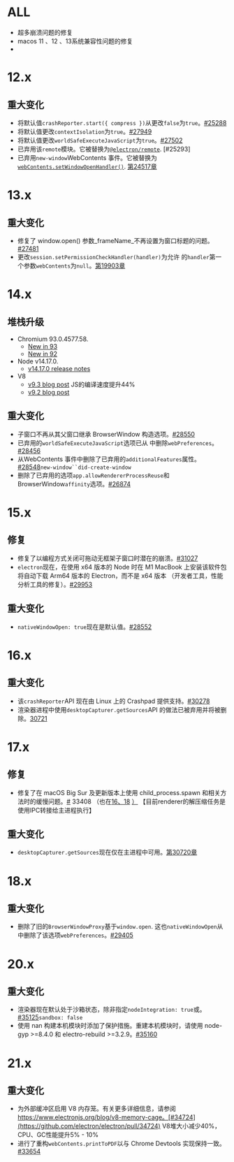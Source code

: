 
# ALL

- 超多崩溃问题的修复
- macos 11 、12 、13系统兼容性问题的修复
- 


# 12.x
## 重大变化

- 将默认值`crashReporter.start({ compress })`从更改`false`为`true`。[#25288](https://github.com/electron/electron/pull/25288)
- 将默认值更改`contextIsolation`为`true`。[#27949](https://github.com/electron/electron/pull/27949)
- 将默认值更改`worldSafeExecuteJavaScript`为`true`。[#27502](https://github.com/electron/electron/pull/27502)
- 已弃用该`remote`模块。它被替换为[`@electron/remote`](https://github.com/electron/remote). [#25293]
- 已弃用`new-window`WebContents 事件。它被替换为[`webContents.setWindowOpenHandler()`](https://releases.electronjs.org/releases/api/web-contents#contentssetwindowopenhandlerhandler). [第24517章](https://github.com/electron/electron/pull/24517)

# 13.x
## 重大变化

- 修复了 window.open() 参数_frameName_不再设置为窗口标题的问题。[#27481](https://github.com/electron/electron/pull/27481)
- 更改`session.setPermissionCheckHandler(handler)`为允许 的`handler`第一个参数`webContents`为`null`。[第19903章](https://github.com/electron/electron/pull/19903)

# 14.x
## 堆栈升级

- Chromium 93.0.4577.58.
    - [New in 93](https://developer.chrome.com/blog/new-in-chrome-93/)
    - [New in 92](https://www.chromestatus.com/features#milestone%3D92)
- Node v14.17.0.
    - [v14.17.0 release notes](https://github.com/nodejs/node/blob/master/doc/changelogs/CHANGELOG_V14.md#14.17.0)
- V8
    - [v9.3 blog post](https://v8.dev/blog/v8-release-93)  JS的编译速度提升44%
    - [v9.2 blog post](https://v8.dev/blog/v8-release-92)

## 重大变化

- 子窗口不再从其父窗口继承 BrowserWindow 构造选项。[#28550](https://github.com/electron/electron/pull/28550)
- 已弃用的`worldSafeExecuteJavaScript`选项已从 中删除`webPreferences`。[#28456](https://github.com/electron/electron/pull/28456)
- 从WebContents 事件中删除了已弃用的`additionalFeatures`属性。[#28548](https://github.com/electron/electron/pull/28548)`new-window``did-create-window`[](https://github.com/electron/electron/pull/28548)
- 删除了已弃用的选项`app.allowRendererProcessReuse`和 BrowserWindow`affinity`选项。[#26874](https://github.com/electron/electron/pull/26874)
# 15.x
## 修复

- 修复了以编程方式关闭可拖动无框架子窗口时潜在的崩溃。[#31027](https://github.com/electron/electron/pull/31027)
- `electron`现在，在使用 x64 版本的 Node 时在 M1 MacBook 上安装该软件包将自动下载 Arm64 版本的 Electron，而不是 x64 版本 （开发者工具，性能分析工具的修复）。[#29953](https://github.com/electron/electron/pull/29953)

## 重大变化

- `nativeWindowOpen: true`现在是默认值。[#28552](https://github.com/electron/electron/pull/28552)

# 16.x

## 重大变化

- 该`crashReporter`API 现在由 Linux 上的 Crashpad 提供支持。[#30278](https://github.com/electron/electron/pull/30278)
- 渲染器进程中使用`desktopCapturer.getSources`API 的做法已被弃用并将被删除。[30721](https://github.com/electron/electron/pull/30721)

# 17.x

## 修复

- 修复了在 macOS Big Sur 及更新版本上使用 child_process.spawn 和相关方法时的缓慢问题。[#](https://github.com/electron/electron/pull/33408) 33408 （也在[16、18](https://github.com/electron/electron/pull/33405) [）](https://github.com/electron/electron/pull/33407) 【目前renderer的解压缩任务是使用IPC转接给主进程执行】
## 重大变化

- `desktopCapturer.getSources`现在仅在主进程中可用。[第30720章](https://github.com/electron/electron/pull/30720)

# 18.x
## 重大变化

- 删除了旧的`BrowserWindowProxy`基于`window.open`. 这也`nativeWindowOpen`从 中删除了该选项`webPreferences`。[#29405](https://github.com/electron/electron/pull/29405)

# 20.x

## 重大变化

- 渲染器现在默认处于沙箱状态，除非指定`nodeIntegration: true`或。[#35125](https://github.com/electron/electron/pull/35125)`sandbox: false`[](https://github.com/electron/electron/pull/35125)
- 使用 nan 构建本机模块时添加了保护措施。重建本机模块时，请使用 node-gyp >=8.4.0 和 electro-rebuild >=3.2.9。[#35160](https://github.com/electron/electron/pull/35160)

# 21.x
## 重大变化

- 为外部缓冲区启用 V8 内存笼。有关更多详细信息，请参阅 https://www.electronjs.org/blog/v8-memory-cage。[#34724](https://github.com/electron/electron/pull/34724)  V8堆大小减少40%，CPU、GC性能提升5% - 10%
- 进行了重构`webContents.printToPDF`以与 Chrome Devtools 实现保持一致。[#33654](https://github.com/electron/electron/pull/33654)